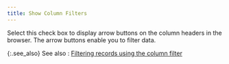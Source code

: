 ```yaml
---
title: Show Column Filters
---
```



Select this check box to display arrow buttons on the column headers  in the browser. The arrow buttons enable you to filter data.


{:.see_also}
See also
: [Filtering records using the column filter](JavaScript:RelatedTopics1.Click())

<object classid="clsid:ADB880A6-D8FF-11CF-9377-00AA003B7A11" id="RelatedTopics1" type="application/x-oleobject"> 
 <param name="Command" value="Related Topics">
<param name="Window" value="second">
<param name="Item1" value="Filtering records using the column filter;{{site.wwe_chm}}/everest-client/ui/browsers/options/filter/column-filter/filtering_records_using_the_column_filter.html">
</object>
